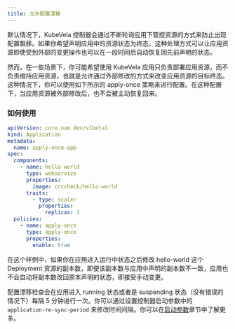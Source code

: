 ```yaml
---
title: 允许配置漂移
---
```


默认情况下，KubeVela 控制器会通过不断轮询应用下管控资源的方式来防止出现配置飘移。如果你希望声明应用中的资源状态为终态，这种处理方式可以让应用资源即使受到外部的变更操作也可以在一段时间后自动恢复回先前声明的状态。

然而，在一些场景下，你可能希望使用 KubeVela 应用只负责部署应用资源，而不负责维持应用资源，也就是允许通过外部修改的方式来改变应用资源的目标终态。这种情况下，你可以使用如下所示的 apply-once 策略来进行配置。在这种配置下，当应用资源被外部修改后，也不会被主动恢复回来。

### 如何使用
```yaml
apiVersion: core.oam.dev/v1beta1
kind: Application
metadata:
  name: apply-once-app
spec:
  components:
    - name: hello-world
      type: webservice
      properties:
        image: crccheck/hello-world
      traits:
        - type: scaler
          properties:
            replicas: 1
  policies:
    - name: apply-once
      type: apply-once
      properties:
        enable: true
```

在这个样例中，如果你在应用进入运行中状态之后修改 hello-world 这个 Deployment 资源的副本数，即便该副本数与应用中声明的副本数不一致，应用也不会自动将副本数改回原本声明的状态，即接受手动变更。

配置漂移检查会在应用进入 running 状态或者是 suspending 状态（没有错误的情况下）每隔 5 分钟进行一次。你可以通过设置控制器启动参数中的 `application-re-sync-period` 来修改时间间隔。你可以在[启动参数](../../platform-engineers/system-operation/bootstrap-parameters)章节中了解更多。